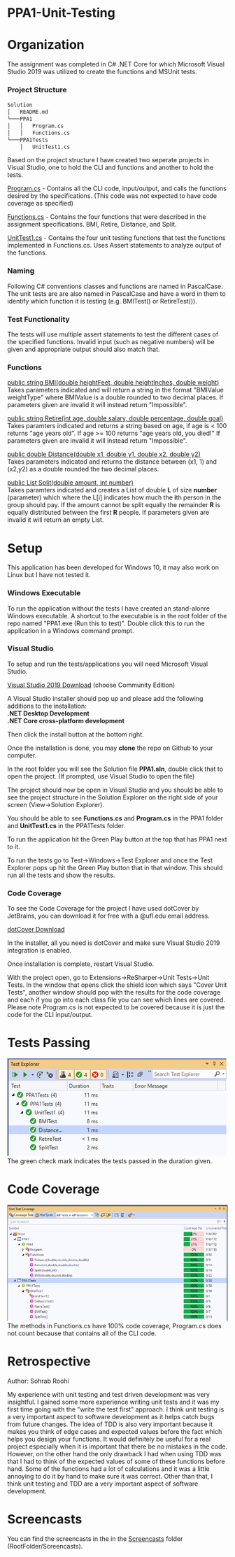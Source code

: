 # PPA1-Unit-Testing
# Organization
The assignment was completed in C# .NET Core for which Microsoft Visual Studio 2019 was utilized to create the functions and MSUnit tests. 
### Project Structure
```
Solution  
│   README.md
└───PPA1
│   │   Program.cs
│   │   Functions.cs
└───PPA1Tests
    │   UnitTest1.cs
```
Based on the project structure I have created two seperate projects in Visual Studio, one to hold the CLI and functions and another to hold the tests.

[Program.cs](https://github.com/SohrabRoohi/PPA1-Unit-Testing/blob/master/PPA1/Program.cs) - Contains all the CLI code, input/output, and calls the functions desired by the specifications. (This code was not expected to have code coverage as specified)

[Functions.cs](https://github.com/SohrabRoohi/PPA1-Unit-Testing/blob/master/PPA1/Functions.cs) - Contains the four functions that were described in the assignment specifications. BMI, Retire, Distance, and Split.

[UnitTest1.cs](https://github.com/SohrabRoohi/PPA1-Unit-Testing/blob/master/PPA1Tests/UnitTest1.cs) - Contains the four unit testing functions that test the functions implemented in Functions.cs. Uses Assert statements to analyze output of the functions.

### Naming
Following C# conventions classes and functions are named in PascalCase. The unit tests are are also named in PascalCase and have a word in them to identify which function it is testing (e.g. BMITest() or RetireTest()).

### Test Functionality

The tests will use multiple assert statements to test the different cases of the specified functions. Invalid input (such as negative numbers) will be given and appropriate output should also match that.

### Functions
[public string BMI(double heightFeet, double heightInches, double weight)](https://github.com/SohrabRoohi/PPA1-Unit-Testing/blob/6c77b9333054a50f35092b9d86f9d2a4431bc591/PPA1/Functions.cs#L9)  
Takes parameters indicated and will return a string in the format "BMIValue weightType" where BMIValue is a double rounded to two decimal places. If parameters given are invalid it will instead return "Impossible".

[public string Retire(int age, double salary, double percentage, double goal)](https://github.com/SohrabRoohi/PPA1-Unit-Testing/blob/6c77b9333054a50f35092b9d86f9d2a4431bc591/PPA1/Functions.cs#L38)  
Takes paramters indicated and returns a string based on age, if age is < 100 returns "age years old". If age >= 100 returns "age years old, you died!" If parameters given are invalid it will instead return "Impossible".

[public double Distance(double x1, double y1, double x2, double y2)](https://github.com/SohrabRoohi/PPA1-Unit-Testing/blob/6c77b9333054a50f35092b9d86f9d2a4431bc591/PPA1/Functions.cs#L57)  
Takes parameters indicated and returns the distance between (x1, 1) and (x2,y2) as a double rounded the two decimal places.

[public List<double> Split(double amount, int number)](https://github.com/SohrabRoohi/PPA1-Unit-Testing/blob/6c77b9333054a50f35092b9d86f9d2a4431bc591/PPA1/Functions.cs#L62)  
Takes paramters indicated and creates a List of double **L** of size **number** (parameter) which where the L[i] indicates how much the **i**th person in the group should pay. If the amount cannot be split equally the remainder **R** is equally distributed between the first **R** people. If parameters given are invalid it will return an empty List.


# Setup

This application has been developed for Windows 10, it may also work on Linux but I have not tested it.


### Windows Executable

To run the application without the tests I have created an stand-alonre Windows executable. A shortcut to the executable is in the root folder of the repo named "PPA1.exe (Run this to test)". Double click this to run the application in a Windows command prompt.

###  Visual Studio

To setup and run the tests/applications you will need Microsoft Visual Studio.

[Visual Studio 2019 Download](https://visualstudio.microsoft.com/downloads/) (choose Community Edition)

A Visual Studio installer should pop up and please add the following additions to the installation:  
**.NET Desktop Development**  
**.NET Core cross-platform development**  

Then click the install button at the bottom right.

Once the installation is done, you may **clone** the repo on Github to your computer.

In the root folder you will see the Solution file **PPA1.sln**, double click that to open the project. (If prompted, use Visual Studio to open the file)

The project should now be open in Visual Studio and you should be able to see the project structure in the Solution Explorer on the right side of your screen (View->Solution Explorer).

You should be able to see **Functions.cs** and **Program.cs** in the PPA1 folder and **UnitTest1.cs** in the PPA1Tests folder.

To run the application hit the Green Play button at the top that has PPA1 next to it.

To run the tests go to Test->Windows->Test Explorer and once the Test Explorer pops up hit the Green Play button that in that window. This should run all the tests and show the results.

### Code Coverage
To see the Code Coverage for the project I have used dotCover by JetBrains, you can download it for free with a @ufl.edu email address.

[dotCover Download](https://www.jetbrains.com/dotcover/)

In the installer, all you need is dotCover and make sure Visual Studio 2019 integration is enabled.

Once installation is complete, restart Visual Studio.

With the project open, go to Extensions->ReSharper->Unit Tests->Unit Tests. In the window that opens click the shield icon which says "Cover Unit Tests", another window should pop with the results for the code coverage and each if you go into each class file you can see which lines are covered. Please note Program.cs is not expected to be covered because it is just the code for the CLI input/output.

# Tests Passing

![alt text](https://raw.githubusercontent.com/SohrabRoohi/PPA1-Unit-Testing/master/Screenshots/PPA1TestExplorer.png "Test Explorer")  
The green check mark indicates the tests passed in the duration given.

# Code Coverage
![alt text](https://raw.githubusercontent.com/SohrabRoohi/PPA1-Unit-Testing/master/Screenshots/PPA1Coverage.png "Coverage Explorer")  
The methods in Functions.cs have 100% code coverage, Program.cs does not count because that contains all of the CLI code.

# Retrospective
Author: Sohrab Roohi

My experience with unit testing and test driven development was very insightful. I gained some more experience writing unit tests and it was my first time going with the "write the test first" approach. I think unit testing is a very important aspect to software development as it helps catch bugs from future changes. The idea of TDD is also very important because it makes you think of edge cases and expected values before the fact which helps you design your functions. It would definitely be useful for a real project especially when it is important that there be no mistakes in the code. However, on the other hand the only drawback I had when using TDD was that I had to think of the expected values of some of these functions before hand. Some of the functions had a lot of calculations and it was a little annoying to do it by hand to make sure it was correct. Other than that, I think unit testing and TDD are a very important aspect of software development.

# Screencasts
You can find the screencasts in the in the [Screencasts](https://github.com/SohrabRoohi/PPA1-Unit-Testing/tree/master/Screencasts) folder (RootFolder/Screencasts).
